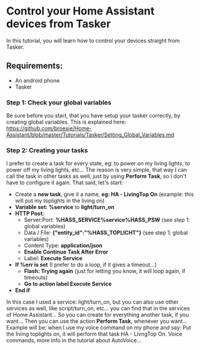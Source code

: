 # Control your Home Assistant devices from Tasker
In this tutorial, you will learn how to control your devices straight from Tasker.

## Requirements:
- An android phone
- Tasker

### Step 1: Check your global variables
Be sure before you start, that you have setup your tasker correctly, by creating global variables. This is explained here: https://github.com/broesie/Home-Assistant/blob/master/Tutorials/Tasker/Setting_Global_Variables.md

### Step 2: Creating your tasks
I prefer to create a task for every state, eg: to power on my living lights, to power off my living lights, etc... The reason is very simple, that way I can call the task in other tasks as well, just by using **Perform Task**, so I don't have to configure it again.
That said, let's start:

- Create a **new task**, give it a name, **eg: HA - LivingTop On** (example: this will put my toplights in the living on)
- **Variable set: %service** to **light/turn_on**
- **HTTP Post:** 
  - Server:Port: **%HASS_SERVICE%service%HASS_PSW** (see step 1: global variables)
  - Data / File: **{"entity_id":"%HASS_TOPLICHT"}** (see step 1: global variables)
  - Content Type: **application/json**
  - **Enable Continue Task After Error**
  - Label: **Execute Service**
- **If %err is set** (I prefer to do a loop, if it gives a timeout...)
  - **Flash: Trying again** (just for letting you know, it will loop again, if timeouts)
  - **Go to action label Execute Service**
- **End if**

In this case I used a service: light/turn_on, but you can also use other services as well, like script/turn_on, etc... you can find that in the services of Home Assistant...
So you can create for everything another task, if you want... Then you can use the action **Perform Task**, whenever you want...
Example will be: when I use my voice command on my phone and say: Put the living toplights on, it will perform that task HA - LivngTop On.
Voice commands, more info in the tutorial about AutoVoice...
